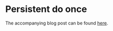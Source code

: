 # Persistent do once

The accompanying blog post can be found [here](https://andersmurphy.com/2020/02/08/clojure-persistent-do-once.html).
